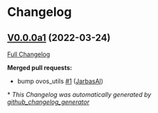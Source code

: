 # Changelog

## [V0.0.0a1](https://github.com/OpenVoiceOS/ovos-intent-plugin-adapt/tree/V0.0.0a1) (2022-03-24)

[Full Changelog](https://github.com/OpenVoiceOS/ovos-intent-plugin-adapt/compare/f1c47bb409994901003df89fda78a455ef095ba0...V0.0.0a1)

**Merged pull requests:**

- bump ovos\_utils [\#1](https://github.com/OpenVoiceOS/ovos-intent-plugin-adapt/pull/1) ([JarbasAl](https://github.com/JarbasAl))



\* *This Changelog was automatically generated by [github_changelog_generator](https://github.com/github-changelog-generator/github-changelog-generator)*
